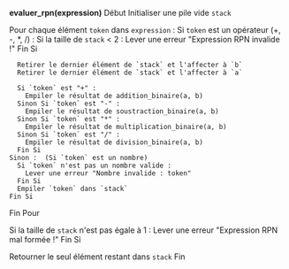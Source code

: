 **evaluer_rpn(expression)**
Début
  Initialiser une pile vide `stack`

  Pour chaque élément `token` dans `expression` : 
    Si `token` est un opérateur (+, -, *, /) :
      Si la taille de `stack` < 2 :
        Lever une erreur "Expression RPN invalide !"
      Fin Si
      
      Retirer le dernier élément de `stack` et l'affecter à `b`
      Retirer le dernier élément de `stack` et l'affecter à `a`

      Si `token` est "+" :
        Empiler le résultat de addition_binaire(a, b)
      Sinon Si `token` est "-" :
        Empiler le résultat de soustraction_binaire(a, b)
      Sinon Si `token` est "*" :
        Empiler le résultat de multiplication_binaire(a, b)
      Sinon Si `token` est "/" :
        Empiler le résultat de division_binaire(a, b)
      Fin Si
    Sinon :  (Si `token` est un nombre)
      Si `token` n'est pas un nombre valide :
        Lever une erreur "Nombre invalide : token"
      Fin Si
      Empiler `token` dans `stack`
    Fin Si
  Fin Pour

  Si la taille de `stack` n'est pas égale à 1 :
    Lever une erreur "Expression RPN mal formée !"
  Fin Si

  Retourner le seul élément restant dans `stack`
Fin


